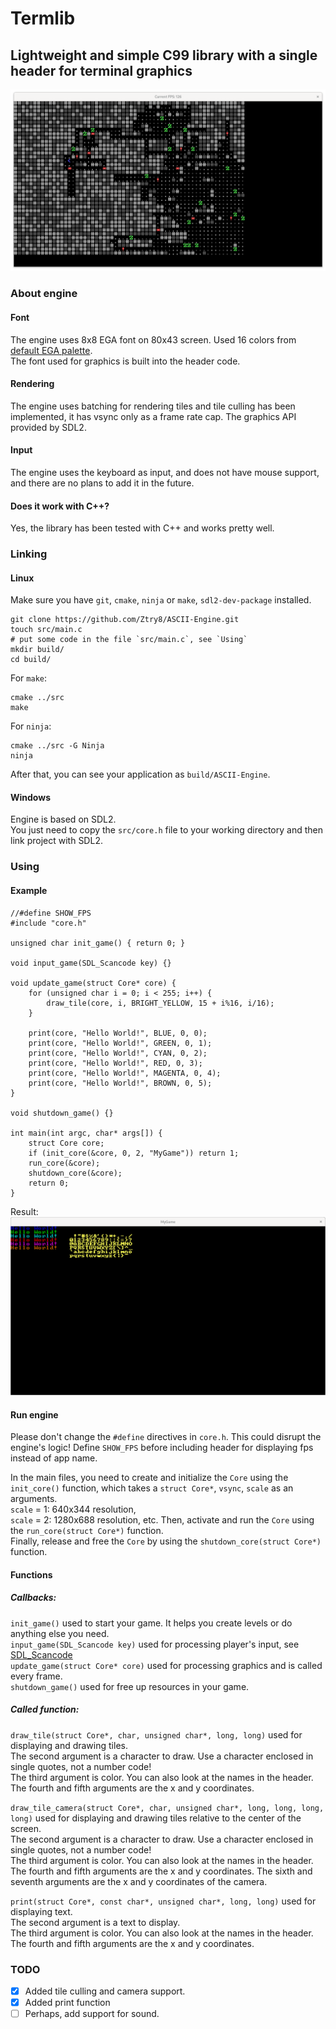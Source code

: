 # Termlib
## Lightweight and simple C99 library with a single header for terminal graphics
![screenshot](https://github.com/Ztry8/ASCII-Engine/blob/main/screenshots/3.png)


### About engine

#### Font
The engine uses 8x8 EGA font on 80x43 screen. Used 16 colors from [default EGA palette](https://en.wikipedia.org/wiki/Enhanced_Graphics_Adapter#Color_palette).  
The font used for graphics is built into the header code.

#### Rendering
The engine uses batching for rendering tiles and tile culling has been implemented, it has vsync only as a frame rate cap. 
The graphics API provided by SDL2. 

#### Input
The engine uses the keyboard as input, and does not have mouse support, and there are no plans to add it in the future.

#### Does it work with C++?
Yes, the library has been tested with C++ and works pretty well.


### Linking

#### Linux
Make sure you have `git`, `cmake`, `ninja` or `make`, `sdl2-dev-package` installed.
```
git clone https://github.com/Ztry8/ASCII-Engine.git
touch src/main.c
# put some code in the file `src/main.c`, see `Using`
mkdir build/
cd build/
```
For  `make`:
```
cmake ../src
make
```
For  `ninja`:
```
cmake ../src -G Ninja
ninja
```
After that, you can see your application as `build/ASCII-Engine`.


#### Windows
Engine is based on SDL2.    
You just need to copy the `src/core.h` file to your working directory and then link project with SDL2.   


### Using

#### Example
```
//#define SHOW_FPS
#include "core.h"

unsigned char init_game() { return 0; }

void input_game(SDL_Scancode key) {}

void update_game(struct Core* core) {
	for (unsigned char i = 0; i < 255; i++) {
		draw_tile(core, i, BRIGHT_YELLOW, 15 + i%16, i/16);
	}

	print(core, "Hello World!", BLUE, 0, 0);
	print(core, "Hello World!", GREEN, 0, 1);
	print(core, "Hello World!", CYAN, 0, 2);
	print(core, "Hello World!", RED, 0, 3);
	print(core, "Hello World!", MAGENTA, 0, 4);
	print(core, "Hello World!", BROWN, 0, 5);
}

void shutdown_game() {}

int main(int argc, char* args[]) {
	struct Core core;
	if (init_core(&core, 0, 2, "MyGame")) return 1;
	run_core(&core);
	shutdown_core(&core);
	return 0;
}
```
Result:
![screenshot](https://github.com/Ztry8/ASCII-Engine/blob/main/screenshots/example.png)
#### Run engine
Please don't change the `#define` directives in `core.h`. This could disrupt the engine's logic!
Define `SHOW_FPS` before including header for displaying fps instead of app name.  

In the main files, you need to create and initialize the `Core` using the `init_core()` function, which takes a `struct Core*`, `vsync`, `scale` as an arguments.   
`scale` = 1: 640x344 resolution,   
`scale` = 2: 1280x688 resolution, etc. 
Then, activate and run the `Core` using the `run_core(struct Core*)` function.   
Finally, release and free the `Core` by using the `shutdown_core(struct Core*)` function.

#### Functions

##### Callbacks:
`init_game()` used to start your game. It helps you create levels or do anything else you need.   
`input_game(SDL_Scancode key)` used for processing player's input, see [SDL_Scancode](https://wiki.libsdl.org/SDL2/SDL_Scancode)   
`update_game(struct Core* core)` used for processing graphics and is called every frame.   
`shutdown_game()` used for free up resources in your game.   

##### Called function:   
`draw_tile(struct Core*, char, unsigned char*, long, long)` used for displaying and drawing tiles.   
The second argument is a character to draw. Use a character enclosed in single quotes, not a number code!   
The third argument is color. You can also look at the names in the header.   
The fourth and fifth arguments are the x and y coordinates.   

`draw_tile_camera(struct Core*, char, unsigned char*, long, long, long, long)` used for displaying and drawing tiles relative to the center of the screen.   
The second argument is a character to draw. Use a character enclosed in single quotes, not a number code!   
The third argument is color. You can also look at the names in the header.   
The fourth and fifth arguments are the x and y coordinates.
The sixth and seventh arguments are the x and y coordinates of the camera.

`print(struct Core*, const char*, unsigned char*, long, long)` used for displaying text.   
The second argument is a text to display.    
The third argument is color. You can also look at the names in the header.   
The fourth and fifth arguments are the x and y coordinates.

### TODO
- [x] Added tile culling and camera support.
- [x] Added print function
- [ ] Perhaps, add support for sound.
